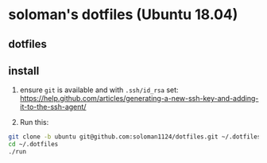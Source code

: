 # soloman's dotfiles (Ubuntu 18.04)

## dotfiles

## install

1. ensure `git` is available and with `.ssh/id_rsa` set:
   https://help.github.com/articles/generating-a-new-ssh-key-and-adding-it-to-the-ssh-agent/

2. Run this:

```sh
git clone -b ubuntu git@github.com:soloman1124/dotfiles.git ~/.dotfiles
cd ~/.dotfiles
./run
```
